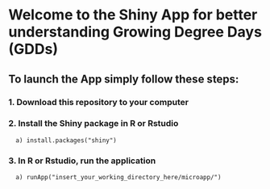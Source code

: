 # Welcome to the Shiny App for better understanding Growing Degree Days (GDDs)


## To launch the App simply follow these steps:

### 1. Download this repository to your computer

### 2. Install the Shiny package in R or Rstudio 
      a) install.packages("shiny")
      
### 3. In R or Rstudio, run the application
      a) runApp("insert_your_working_directory_here/microapp/")

